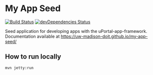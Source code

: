 # My App Seed

[![Build Status](https://travis-ci.org/UW-Madison-DoIT/my-app-seed.svg?branch=master)](https://travis-ci.org/UW-Madison-DoIT/my-app-seed)
[![devDependencies Status](https://david-dm.org/UW-Madison-DoIT/my-app-seed/dev-status.svg)](https://david-dm.org/UW-Madison-DoIT/my-app-seed?type=dev)

Seed application for developing apps with the uPortal-app-framework.  Documentation available at <https://uw-madison-doit.github.io/my-app-seed/>

## How to run locally
```bash
mvn jetty:run
```
